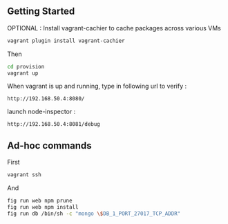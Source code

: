 
Getting Started
---------------

OPTIONAL : Install vagrant-cachier to cache packages across various VMs

```bash
vagrant plugin install vagrant-cachier
```

Then

```bash
cd provision
vagrant up
```

When vagrant is up and running, type in following url to verify :

```
http://192.168.50.4:8080/
```

launch node-inspector :

```
http://192.168.50.4:8081/debug
```

Ad-hoc commands
---------------

First

```bash
vagrant ssh
```

And

```bash
fig run web npm prune
fig run web npm install
fig run db /bin/sh -c "mongo \$DB_1_PORT_27017_TCP_ADDR"
```
